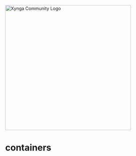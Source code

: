 <img src="https://s3.amazonaws.com/xynga/images/XYNGA.png" width="400" alt="Xynga Community Logo"/>

# containers
